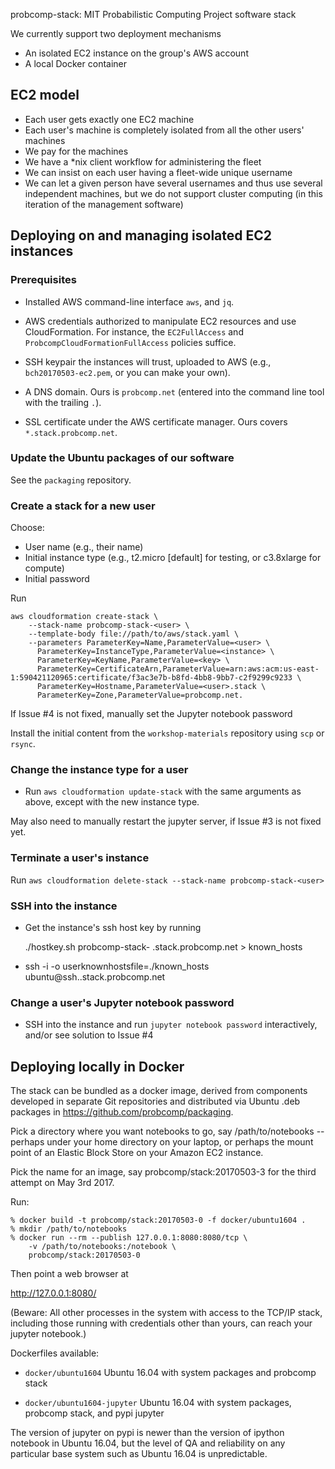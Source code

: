 probcomp-stack: MIT Probabilistic Computing Project software stack

We currently support two deployment mechanisms
- An isolated EC2 instance on the group's AWS account
- A local Docker container

EC2 model
---------

- Each user gets exactly one EC2 machine
- Each user's machine is completely isolated from all the other
  users' machines
- We pay for the machines
- We have a *nix client workflow for administering the fleet
- We can insist on each user having a fleet-wide unique username
- We can let a given person have several usernames and thus use
  several independent machines, but we do not support cluster
  computing (in this iteration of the management software)

Deploying on and managing isolated EC2 instances
------------------------------------------------

### Prerequisites

- Installed AWS command-line interface `aws`, and `jq`.

- AWS credentials authorized to manipulate EC2 resources and use
  CloudFormation.  For instance, the `EC2FullAccess` and
  `ProbcompCloudFormationFullAccess` policies suffice.

- SSH keypair the instances will trust, uploaded to AWS
  (e.g., `bch20170503-ec2.pem`, or you can make your own).

- A DNS domain.  Ours is `probcomp.net` (entered into the command line
  tool with the trailing `.`).

- SSL certificate under the AWS certificate manager.  Ours covers
  `*.stack.probcomp.net`.

### Update the Ubuntu packages of our software

See the `packaging` repository.

### Create a stack for a new user

Choose:
- User name (e.g., their name)
- Initial instance type (e.g., t2.micro [default] for testing, or
  c3.8xlarge for compute)
- Initial password

Run

```
aws cloudformation create-stack \
    --stack-name probcomp-stack-<user> \
    --template-body file://path/to/aws/stack.yaml \
    --parameters ParameterKey=Name,ParameterValue=<user> \
      ParameterKey=InstanceType,ParameterValue=<instance> \
      ParameterKey=KeyName,ParameterValue=<key> \
      ParameterKey=CertificateArn,ParameterValue=arn:aws:acm:us-east-1:590421120965:certificate/f3ac3e7b-b8fd-4bb8-9bb7-c2f9299c9233 \
      ParameterKey=Hostname,ParameterValue=<user>.stack \
      ParameterKey=Zone,ParameterValue=probcomp.net.
```

If Issue #4 is not fixed, manually set the Jupyter notebook password

Install the initial content from the `workshop-materials` repository
using `scp` or `rsync`.

### Change the instance type for a user

- Run `aws cloudformation update-stack` with the same arguments as above, except with the new instance type.

May also need to manually restart the jupyter server, if Issue #3 is
not fixed yet.

### Terminate a user's instance

Run `aws cloudformation delete-stack --stack-name probcomp-stack-<user>`

### SSH into the instance

- Get the instance's ssh host key by running

   ./hostkey.sh probcomp-stack-<user> <user>.stack.probcomp.net > known_hosts

- ssh -i <private-key> -o userknownhostsfile=./known_hosts ubuntu@ssh.<user>.stack.probcomp.net

### Change a user's Jupyter notebook password

- SSH into the instance and run `jupyter notebook password` interactively,
  and/or see solution to Issue #4

Deploying locally in Docker
---------------------------

The stack can be bundled as a docker image, derived from components developed
in separate Git repositories and distributed via Ubuntu .deb packages
in <https://github.com/probcomp/packaging>.

Pick a directory where you want notebooks to go, say
/path/to/notebooks -- perhaps under your home directory on your
laptop, or perhaps the mount point of an Elastic Block Store on your
Amazon EC2 instance.

Pick the name for an image, say probcomp/stack:20170503-3 for the
third attempt on May 3rd 2017.

Run:

```
% docker build -t probcomp/stack:20170503-0 -f docker/ubuntu1604 .
% mkdir /path/to/notebooks
% docker run --rm --publish 127.0.0.1:8080:8080/tcp \
    -v /path/to/notebooks:/notebook \
    probcomp/stack:20170503-0
```

Then point a web browser at

http://127.0.0.1:8080/

(Beware: All other processes in the system with access to the TCP/IP
stack, including those running with credentials other than yours, can
reach your jupyter notebook.)

Dockerfiles available:

- `docker/ubuntu1604`
        Ubuntu 16.04 with system packages and probcomp stack

- `docker/ubuntu1604-jupyter`
        Ubuntu 16.04 with system packages, probcomp stack, and pypi jupyter

The version of jupyter on pypi is newer than the version of ipython
notebook in Ubuntu 16.04, but the level of QA and reliability on any
particular base system such as Ubuntu 16.04 is unpredictable.
